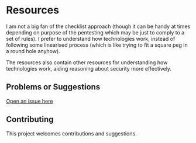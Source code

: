 # Resources

I am not a big fan of the checklist approach (though it can be handy at times depending on purpose of the pentesting which may be just to comply to a set of rules). I prefer to understand how technologies work, instead of following some linearised process (which is like trying to fit a square peg in a round hole anyhow). 

The resources also contain other resources for understanding how technologies work, aiding reasoning about security more effectively.

## Problems or Suggestions

[Open an issue here](https://github.com/tymyrddin/orchard/issues)

## Contributing

This project welcomes contributions and suggestions. 
